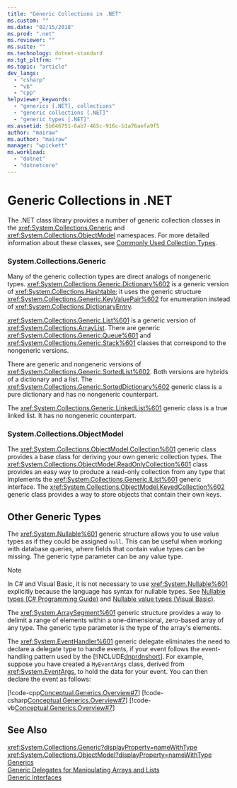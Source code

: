 ```yaml
---
title: "Generic Collections in .NET"
ms.custom: ""
ms.date: "02/15/2018"
ms.prod: ".net"
ms.reviewer: ""
ms.suite: ""
ms.technology: dotnet-standard
ms.tgt_pltfrm: ""
ms.topic: "article"
dev_langs: 
  - "csharp"
  - "vb"
  - "cpp"
helpviewer_keywords: 
  - "generics [.NET], collections"
  - "generic collections [.NET]"
  - "generic types [.NET]"
ms.assetid: 5b646751-6ab7-465c-916c-b1a76aefa9f5
author: "mairaw"
ms.author: "mairaw"
manager: "wpickett"
ms.workload: 
  - "dotnet"
  - "dotnetcore"
---
```

# Generic Collections in .NET

 The .NET class library provides a number of generic collection classes in the <xref:System.Collections.Generic> and <xref:System.Collections.ObjectModel> namespaces. For more detailed information about these classes, see [Commonly Used Collection Types](../../../docs/standard/collections/commonly-used-collection-types.md).  
  
### System.Collections.Generic  
 Many of the generic collection types are direct analogs of nongeneric types. <xref:System.Collections.Generic.Dictionary%602> is a generic version of <xref:System.Collections.Hashtable>; it uses the generic structure <xref:System.Collections.Generic.KeyValuePair%602> for enumeration instead of <xref:System.Collections.DictionaryEntry>.  
  
 <xref:System.Collections.Generic.List%601> is a generic version of <xref:System.Collections.ArrayList>. There are generic <xref:System.Collections.Generic.Queue%601> and <xref:System.Collections.Generic.Stack%601> classes that correspond to the nongeneric versions.  
  
 There are generic and nongeneric versions of <xref:System.Collections.Generic.SortedList%602>. Both versions are hybrids of a dictionary and a list. The <xref:System.Collections.Generic.SortedDictionary%602> generic class is a pure dictionary and has no nongeneric counterpart.  
  
 The <xref:System.Collections.Generic.LinkedList%601> generic class is a true linked list. It has no nongeneric counterpart.  
  
### System.Collections.ObjectModel  
 The <xref:System.Collections.ObjectModel.Collection%601> generic class provides a base class for deriving your own generic collection types. The <xref:System.Collections.ObjectModel.ReadOnlyCollection%601> class provides an easy way to produce a read-only collection from any type that implements the <xref:System.Collections.Generic.IList%601> generic interface. The <xref:System.Collections.ObjectModel.KeyedCollection%602> generic class provides a way to store objects that contain their own keys.  
  
## Other Generic Types  
 The <xref:System.Nullable%601> generic structure allows you to use value types as if they could be assigned `null`. This can be useful when working with database queries, where fields that contain value types can be missing. The generic type parameter can be any value type.  
  
> [!NOTE]
>  In C# and Visual Basic, it is not necessary to use <xref:System.Nullable%601> explicitly because the language has syntax for nullable types. See [Nullable types (C# Programming Guide)](../../csharp/programming-guide/nullable-types/index.md) and [Nullable value types (Visual Basic)](../../visual-basic/programming-guide/language-features/data-types/nullable-value-types.md). 
  
 The <xref:System.ArraySegment%601> generic structure provides a way to delimit a range of elements within a one-dimensional, zero-based array of any type. The generic type parameter is the type of the array's elements.  
  
 The <xref:System.EventHandler%601> generic delegate eliminates the need to declare a delegate type to handle events, if your event follows the event-handling pattern used by the [!INCLUDE[dnprdnshort](../../../includes/dnprdnshort-md.md)]. For example, suppose you have created a `MyEventArgs` class, derived from <xref:System.EventArgs>, to hold the data for your event. You can then declare the event as follows:  
  
 [!code-cpp[Conceptual.Generics.Overview#7](../../../samples/snippets/cpp/VS_Snippets_CLR/conceptual.generics.overview/cpp/source2.cpp#7)]
 [!code-csharp[Conceptual.Generics.Overview#7](../../../samples/snippets/csharp/VS_Snippets_CLR/conceptual.generics.overview/cs/source2.cs#7)]
 [!code-vb[Conceptual.Generics.Overview#7](../../../samples/snippets/visualbasic/VS_Snippets_CLR/conceptual.generics.overview/vb/source2.vb#7)]  
  
## See Also  
 <xref:System.Collections.Generic?displayProperty=nameWithType>  
 <xref:System.Collections.ObjectModel?displayProperty=nameWithType>  
 [Generics](../../../docs/standard/generics/index.md)  
 [Generic Delegates for Manipulating Arrays and Lists](../../../docs/standard/generics/delegates-for-manipulating-arrays-and-lists.md)  
 [Generic Interfaces](../../../docs/standard/generics/interfaces.md)
